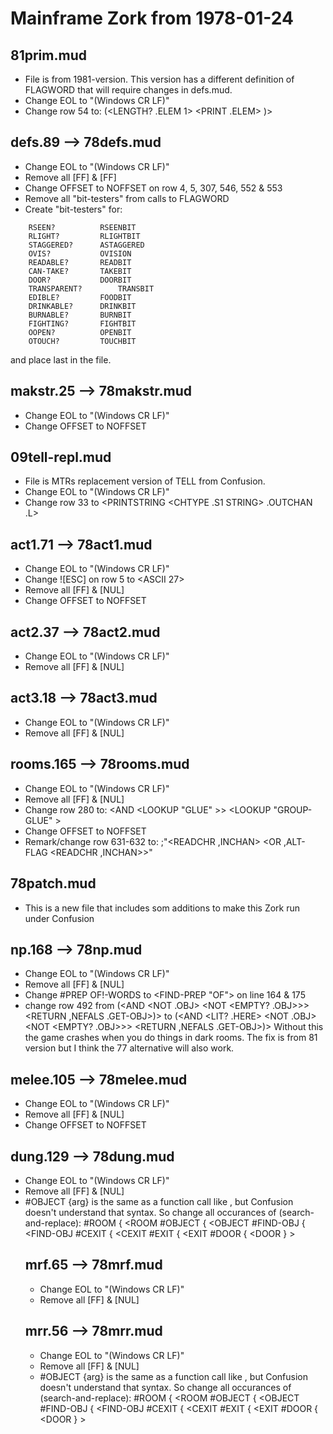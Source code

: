 # Mainframe Zork from 1978-01-24

81prim.mud
----------
* File is from 1981-version. This version has a different definition of FLAGWORD that will require changes in defs.mud.
* Change EOL to "(Windows CR LF)"
* Change row 54 to:
	(<LENGTH? .ELEM 1> <PRINT .ELEM> <ERROR NEWSTRUC>)>

defs.89 --> 78defs.mud
----------------------
* Change EOL to "(Windows CR LF)"
* Remove all \[FF] & [FF]
* Change OFFSET to NOFFSET on row 4, 5, 307, 546, 552 & 553
* Remove all "bit-testers" from calls to FLAGWORD
* Create "bit-testers" for:
~~~
	RSEEN?			RSEENBIT
	RLIGHT?			RLIGHTBIT
	STAGGERED?		ASTAGGERED
	OVIS?			OVISION
	READABLE?		READBIT
	CAN-TAKE?		TAKEBIT
	DOOR?			DOORBIT
	TRANSPARENT?		TRANSBIT
	EDIBLE?			FOODBIT
	DRINKABLE?		DRINKBIT
	BURNABLE?		BURNBIT
	FIGHTING?		FIGHTBIT
	OOPEN?			OPENBIT
	OTOUCH?			TOUCHBIT
~~~
  and place last in the file.
	
makstr.25 --> 78makstr.mud
--------------------------
* Change EOL to "(Windows CR LF)"
* Change OFFSET to NOFFSET

09tell-repl.mud
---------------
* File is MTRs replacement version of TELL from Confusion.
* Change EOL to "(Windows CR LF)"
* Change row 33 to
    <PRINTSTRING <CHTYPE .S1 STRING> .OUTCHAN .L>

act1.71 --> 78act1.mud
----------------------
* Change EOL to "(Windows CR LF)"
* Change !\[ESC] on row 5 to <ASCII 27>
* Remove all [FF] & [NUL]
* Change OFFSET to NOFFSET

act2.37 --> 78act2.mud
----------------------
* Change EOL to "(Windows CR LF)"
* Remove all [FF] & [NUL]

act3.18 --> 78act3.mud
----------------------
* Change EOL to "(Windows CR LF)"
* Remove all [FF] & [NUL]

rooms.165 --> 78rooms.mud
-------------------------
* Change EOL to "(Windows CR LF)"
* Remove all [FF] & [NUL]
* Change row 280 to:
	<AND <GET PACKAGE OBLIST> <LOOKUP "GLUE" <GET PACKAGE OBLIST>>> <LOOKUP "GROUP-GLUE" <GET INITIAL OBLIST>>
* Change OFFSET to NOFFSET
* Remark/change row 631-632 to:
	;"<READCHR ,INCHAN>
	  <OR ,ALT-FLAG <READCHR ,INCHAN>>"

78patch.mud
-----------
* This is a new file that includes som additions to make this Zork run under Confusion

np.168 --> 78np.mud
-------------------
* Change EOL to "(Windows CR LF)"
* Remove all [FF] & [NUL]
* Change #PREP OF!-WORDS to <FIND-PREP "OF"> on line 164 & 175
* change row 492 from
	      (<AND <NOT .OBJ> <NOT <EMPTY? .OBJ>>> <RETURN ,NEFALS .GET-OBJ>)>
	to
	      (<AND <LIT? .HERE> <NOT .OBJ> <NOT <EMPTY? .OBJ>>> <RETURN ,NEFALS .GET-OBJ>)>
  Without this the game crashes when you do things in dark rooms. The fix is from 81 version
  but I think the 77 alternative will also work.
  
melee.105 --> 78melee.mud
-------------------------
* Change EOL to "(Windows CR LF)"
* Remove all [FF] & [NUL]
* Change OFFSET to NOFFSET

dung.129 --> 78dung.mud
-----------------------
* Change EOL to "(Windows CR LF)"
* Remove all [FF] & [NUL]
* #OBJECT {arg} is the same as a function call like <OBJECT arg>, but Confusion doesn't understand that syntax.
  So change all occurances of (search-and-replace):
	#ROOM {			<ROOM 
	#OBJECT {		<OBJECT 
	#FIND-OBJ {		<FIND-OBJ 
	#CEXIT {		<CEXIT
	#EXIT {			<EXIT
	#DOOR {			<DOOR 
	}				>

mrf.65 --> 78mrf.mud
--------------------
* Change EOL to "(Windows CR LF)"
* Remove all [FF] & [NUL]

	
mrr.56 --> 78mrr.mud
--------------------
* Change EOL to "(Windows CR LF)"
* Remove all [FF] & [NUL]
* #OBJECT {arg} is the same as a function call like <OBJECT arg>, but Confusion doesn't understand that syntax.
  So change all occurances of (search-and-replace):
	#ROOM {			<ROOM 
	#OBJECT {		<OBJECT 
	#FIND-OBJ {		<FIND-OBJ 
	#CEXIT {		<CEXIT
	#EXIT {			<EXIT
	#DOOR {			<DOOR 
	}				>
